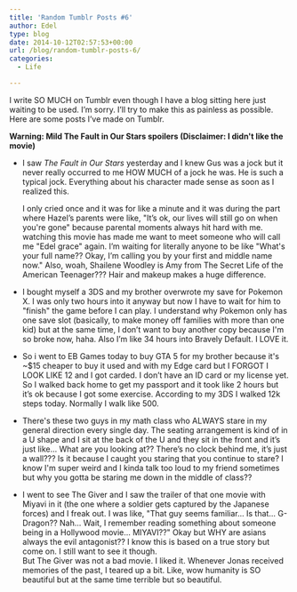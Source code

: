 ```yaml
---
title: 'Random Tumblr Posts #6'
author: Edel
type: blog
date: 2014-10-12T02:57:53+00:00
url: /blog/random-tumblr-posts-6/
categories:
  - Life

---
```

I write SO MUCH on Tumblr even though I have a blog sitting here just waiting to be used. I’m sorry. I’ll try to make this as painless as possible. Here are some posts I’ve made on Tumblr.

**Warning: Mild The Fault in Our Stars spoilers (Disclaimer: I didn't like the movie)**

  * I saw _The Fault in Our Stars_ yesterday and I knew Gus was a jock but it never really occurred to me HOW MUCH of a jock he was. He is such a typical jock. Everything about his character made sense as soon as I realized this.
  
    I only cried once and it was for like a minute and it was during the part where Hazel’s parents were like, "It’s ok, our lives will still go on when you're gone" because parental moments always hit hard with me. watching this movie has made me want to meet someone who will call me "Edel grace" again. I’m waiting for literally anyone to be like "What's your full name?? Okay, I’m calling you by your first and middle name now." Also, woah, Shailene Woodley is Amy from The Secret Life of the American Teenager??? Hair and makeup makes a huge difference.
  * I bought myself a 3DS and my brother overwrote my save for Pokemon X. I was only two hours into it anyway but now I have to wait for him to "finish" the game before I can play. I understand why Pokemon only has one save slot (basically, to make money off families with more than one kid) but at the same time, I don’t want to buy another copy because I'm so broke now, haha. Also I’m like 34 hours into Bravely Default. I LOVE it.
  * So i went to EB Games today to buy GTA 5 for my brother because it's ~$15 cheaper to buy it used and with my Edge card but I FORGOT I LOOK LIKE 12 and I got carded. I don’t have an ID card or my license yet. So I walked back home to get my passport and it took like 2 hours but it’s ok because I got some exercise. According to my 3DS I walked 12k steps today. Normally I walk like 500.
  * There's these two guys in my math class who ALWAYS stare in my general direction every single day. The seating arrangement is kind of in a U shape and I sit at the back of the U and they sit in the front and it’s just like... What are you looking at?? There’s no clock behind me, it’s just a wall??? Is it because I caught you staring that you continue to stare? I know I'm super weird and I kinda talk too loud to my friend sometimes but why you gotta be staring me down in the middle of class??
  * I went to see The Giver and I saw the trailer of that one movie with Miyavi in it (the one where a soldier gets captured by the Japanese forces) and I freak out. I was like, "That guy seems familiar... Is that... G-Dragon?? Nah... Wait, I remember reading something about someone being in a Hollywood movie... MIYAVI??" Okay but WHY are asians always the evil antagonist?? I know this is based on a true story but come on. I still want to see it though.  
    But The Giver was not a bad movie. I liked it. Whenever Jonas received memories of the past, I teared up a bit. Like, wow humanity is SO beautiful but at the same time terrible but so beautiful.


